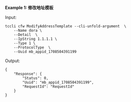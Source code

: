 **Example 1: 修改地址模板**



Input: 

```
tccli cfw ModifyAddressTemplate --cli-unfold-argument  \
    --Name dora \
    --Detail  \
    --IpString 1.1.1.1 \
    --Type 1 \
    --ProtocolType  \
    --Uuid mb_appid_1708504391199
```

Output: 
```
{
    "Response": {
        "Status": 0,
        "Uuid": "mb_appid_1708504391199",
        "RequestId": "RequestId"
    }
}
```

